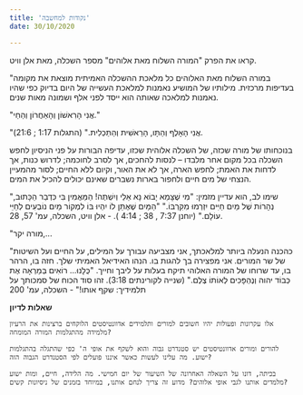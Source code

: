 ```yaml
---
title: 'נקודות למחשבה'
date: 30/10/2020

---
```


קראו את הפרק "המורה השלוח מאת אלוהים" מספר השכלה, מאת אלן וויט.

"במורה השלוח מאת האלוהים כל מלאכת ההשכלה האמיתית מוצאת את מקומה בעדיפות מרכזית. מילותיו של המושיע נאמנות למלאכת העשייה של היום בדיוק כפי שהיו נאמנות למלאכה שאותה הוא ייסד לפני אלף ושמונה מאות שנים.

"אֲנִי הָרִאשׁוֹן וְהָאַחֲרוֹן וְהַחַי."

"אֲנִי הָאָלֶף וְהַתָּו, הָרֵאשִׁית וְהַתַּכְלִית." (התגלות 1:17 ; 21:6).

בנוכחותו של מורה שכזה, של השכלה אלוהית שכזו, עדיפה הבורות על פני הניסיון לחפש השכלה בכל מקום אחר מלבדו – לנסות להחכים, אך לסרב לחוכמה; לדרוש כנות, אך לדחות את האמת; לחפש הארה, אך לא את האור, וקיום ללא החיים; לסור מהמעיין הנצחי של מים חיים ולחפור בארות נשברים שאינם יכולים להכיל את המים.

"שימו לב, הוא עדיין מזמין: "מִי שֶׁצָּמֵא יָבוֹא נָא אֵלַי וְיִשְׁתֶּה! הַמַּאֲמִין בִּי כִּדְבַר הַכָּתוּב, נְהָרוֹת שֶׁל מַיִם חַיִּים יִזְרְמוּ מִקִּרְבּוֹ." "הַמַּיִם שֶׁאֶתֵּן לוֹ יִהְיוּ בּוֹ לִמְקוֹר מַיִם נוֹבְעִים לְחַיֵּי עוֹלָם." (יוחנן 7:37 , 38 ; 4:14 ). - אלן וויט, השכלה, עמ' 57, 28.

"מורה יקר,...

"כהכנה הנעלה ביותר למלאכתך, אני מצביעה עבורך על המילים, על החיים ועל השיטות של שר המורים. אני מפצירה בך להגות בו. הנהו האידיאל האמיתי שלך. חזה בו, הרהר בו, עד שרוחו של המורה האלוהי תיקח בעלות על ליבך וחייך. "כֻּלָּנוּ... רוֹאִים בְּמַרְאָה אֶת כְּבוֹד יהוה וְנֶהְפָּכִים לְאוֹתוֹ צֶלֶם." (שנייה לקורינתים 3:18). זהו סוד הכוח של סמכותך על תלמידיך: שקף אותו!" - השכלה, עמ' 200

**שאלות לדיון**

`אלו עקרונות ופעולות יהיו חשובים למורים ותלמידים אדוונטיסטים הלוקחים ברצינות את הרעיון מלמידה מהתגלמות המורה המומחה?`

`להורים ומורים אדוונטיסטים יש סטנדרט גבוה והוא לשקף את אופי ה' כפי שהתגלה בהתגלמות ישוע. מה עלינו לעשות כאשר איננו פועלים לפי הסטנדרט הגבוה הזה?`

`בכיתה, דונו על השאלה האחרונה של השיעור של יום חמישי. מה הלידה, חיים, ומות ישוע מלמדים אותנו לגבי אופי אלוהים? מדוע זה צריך לנחם אותנו, במיוחד בזמנים של ניסיונות קשים?`